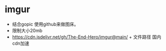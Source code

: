 # imgur

- 结合gopic 使用github来做图床。
- 限制大小20mb
- https://cdn.jsdelivr.net/gh/The-End-Hero/imgur@main/ + 文件路径 国内cdn加速
